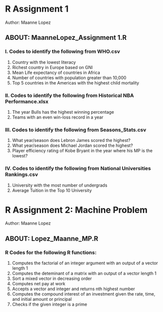 # R Assignment 1
Author: Maanne Lopez

## ABOUT: MaanneLopez_Assignment 1.R
### I. Codes to identify the following from WHO.csv
1. Country with the lowest literacy
2. Richest country in Europe based on GNI
3. Mean Life expectancy of countries in Africa
4. Number of countries with population greater than 10,000
5. Top 5 countries in the Americas with the highest child mortality

### II. Codes to identify the following from Historical NBA Performance.xlsx
1. The year Bulls has the highest winning percentage 
2. Teams with an even win-loss record in a year

### III. Codes to identify the following from Seasons_Stats.csv
1. What year/season does Lebron James scored the highest? 
2. What year/season does Michael Jordan scored the highest? 
3. Player efficiency rating of Kobe Bryant in the year where his MP is the lowest?

### IV. Codes to identify the following from National Universities Rankings.csv
1. University with the most number of undergrads 
2. Average Tuition in the Top 10 University


# R Assignment 2: Machine Problem
Author: Maanne Lopez

## ABOUT: Lopez_Maanne_MP.R
### R Codes for the following R functions:
1. Computes the factorial of an integer argument with an output of a vector length 1
2. Computes the deteminant of a matrix with an output of a vector length 1
3. Sort a mixed vector in decreasing order
4. Computes net pay at work
5. Accepts a vector and integer and returns nth highest number
6. Computes the compound interest of an investment given the rate, time, and initial amount or principal
7. Checks if the given integer is a prime

